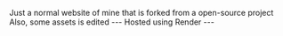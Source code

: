 Just a normal website of mine that is forked from a open-source project
Also, some assets is edited
--- Hosted using Render ---
